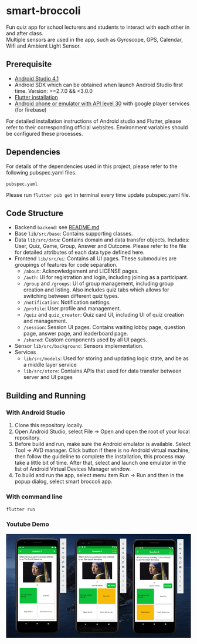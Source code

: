 # smart-broccoli

Fun quiz app for school lecturers and students to interact with each other in and after class. <br>
Multiple sensors are used in the app, such as Gyroscope, GPS, Calendar, Wifi and Ambient Light Sensor.

## Prerequisite
* [Android Studio 4.1](https://developer.android.com/studio)
* Android SDK which can be obtained when launch Android Studio first time. Version: >=2.7.0 && <3.0.0
* [Flutter installation](https://flutter.dev/docs/get-started/install)
* [Android phone or emulator with API level 30](https://developer.android.com/studio/run/managing-avds) with google player services (for firebase)

For detailed installation instructions of Android studio and Flutter, please refer to their corresponding official websites. Environment variables should be configured these processes.

## Dependencies
For details of the dependencies used in this project, please refer to the following pubspec.yaml files.
```
pubspec.yaml
```
Please run ```flutter pub get``` in terminal every time update pubspec.yaml file.

## Code Structure
* Backend ```backend```: see [README.md](https://github.com/comp90018-2020/smart-broccoli/blob/master/backend/README.md)
* Base ```lib/src/base```: Contains supporting classes.
* Data ```lib/src/data```: Contains domain and data transfer objects. Includes: User, Quiz, Game, Group, Answer and Outcome. Please refer to the file for detailed attributes of each data type defined here.
* Frontend ```lib/src/ui```: Contains all UI pages. These submodules are groupings of features for code separation.
  * ```/about```: Acknowledgement and LICENSE pages.
  * ```/auth```: UI for registration and login, including joining as a participant.
  * ```/group``` and ```/groups```: UI of group management, including group creation and listing.
     Also includes quiz tabs which allows for switching between different quiz types.
  * ```/notification```: Notification settings.
  * ```/profile```:  User profile and management.
  * ```/quiz``` and ```quiz_creator```: Quiz card UI, including UI of quiz creation and management.
  * ```/session```: Session UI pages. Contains waiting lobby page, question page, answer page, and leaderboard page.
  * ```/shared```: Custom components used by all UI pages.
* Sensor ```lib/src/background```: Sensors implementation.
* Services
  * ```lib/src/models```: Used for storing and updating logic state, and be as a middle layer service
  * ```lib/src/store```: Contains APIs that used for data transfer between server and UI pages

## Building and Running
### With Android Studio
1. Clone this repository locally.
2. Open Android Studio, select File -> Open and open the root of your local repository.
3. Before build and run, make sure the Android emulator is available. Select Tool -> AVD manager. Click <create virtual device> button if there is no Android virtual machine, then follow the guideline to complete the installation, this process may take a little bit of time. After that, select and launch one emulator in the list of Android Virtual Devices Manager window.
4. To build and run the app, select menu item Run -> Run and then in the popup dialog, select smart broccoli app.

### With command line

```
flutter run
```

### Youtube Demo
<a href="https://youtu.be/7rVinZTbrKI">
  <img src="screenshot.png" alt="Smart Broccoli" style="max-width:100%;">
</a>
